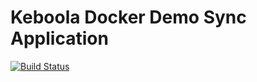 # Keboola Docker Demo Sync Application

[![Build Status](https://travis-ci.org/keboola/docker-demo-sync-app.svg?branch=master)](https://travis-ci.org/keboola/docker-demo-sync-app)

